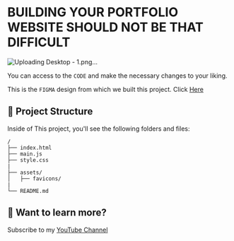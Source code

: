 # BUILDING YOUR PORTFOLIO WEBSITE SHOULD NOT BE THAT DIFFICULT

![Uploading Desktop - 1.png…]()



You can access to the `CODE` and make the necessary changes to your liking.

This is the `FIGMA` design from which we built this project. Click [Here](https://www.figma.com/design/AI9d5Msc4nAZdwURopRCoE/Design-my-Portfolio?node-id=0-1&t=GNQpOLy9o6gyrZSf-1)





## 🚀 Project Structure

Inside of This project, you'll see the following folders and files:

```text
/
├── index.html
├── main.js
├── style.css
|
├── assets/
│   ├── favicons/
|
└── README.md
```


## 👀 Want to learn more?

Subscribe to my [YouTube Channel](https://www.youtube.com/channel/UCdC_rW9x4MnQvubSJOg4ihQ?sub_confirmation=1) 
